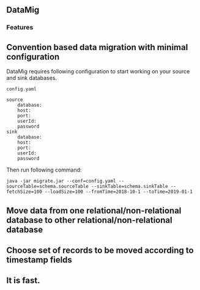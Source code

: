 ## DataMig

### Features

## Convention based data migration with minimal configuration

DataMig requires following configuration to start working on your source and sink databases.

`config.yaml`
```
source
    database:
    host:
    port:
    userId:
    password
sink
    database:
    host:
    port:
    userId:
    password
```

Then run following command:

`java -jar migrate.jar --conf=config.yaml --sourceTable=schema.sourceTable --sinkTable=schema.sinkTable --fetchSize=100 --loadSize=100
--fromTime=2018-10-1 --toTime=2019-01-1`

## Move data from one relational/non-relational database to other relational/non-relational database
## Choose set of records to be moved according to timestamp fields
## It is fast.
